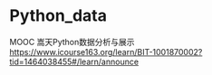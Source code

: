 # Python_data
MOOC 嵩天Python数据分析与展示\
https://www.icourse163.org/learn/BIT-1001870002?tid=1464038455#/learn/announce

